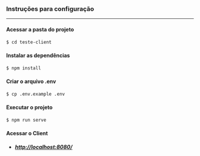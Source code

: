 ### Instruções para configuração

---

#### Acessar a pasta do projeto

```bash
$ cd teste-client
```

#### Instalar as dependências

```bash
$ npm install
```

#### Criar o arquivo .env

```bash
$ cp .env.example .env
```

#### Executar o projeto

```bash
$ npm run serve
```

#### Acessar o Client

- ##### [http://localhost:8080/](http://localhost:8080/)
